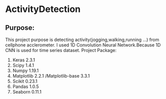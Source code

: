 # ActivityDetection
## Purpose:
This project purpose is detecting activity(jogging,walking,running ...) from cellphone acclerometer. I used 1D Convolution Neural Network.Because 1D CNN is used for time series dataset.
Project Package:
1. Keras 2.3.1
2. Scipy 1.4.1
3. Numpy 1.19.1
4. Matplotlib 2.2.1 /Matplotlib-base 3.3.1
5. Scikit 0.23.1
6. Pandas 1.0.5
7. Seaborn 0.11.1
